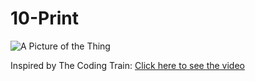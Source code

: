 # 10-Print

![A Picture of the Thing](https://github.com/twalt1/10-Print/blob/master/Traysh.PNG)

Inspired by The Coding Train:
[Click here to see the video](https://www.youtube.com/watch?v=bEyTZ5ZZxZs)
